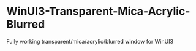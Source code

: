 # WinUI3-Transparent-Mica-Acrylic-Blurred
 Fully working transparent/mica/acrylic/blurred window for WinUI3
